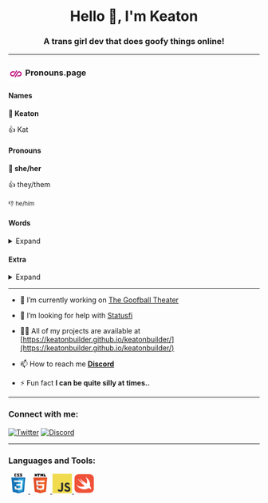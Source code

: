 <h1 align="center">Hello 👋, I'm Keaton</h1>
<h3 align="center">A trans girl dev that does goofy things online!</h3>

<hr>

<h3>
<a href="https://pronouns.page/keatonbuilder" target="blank"><img align="center" src="src/pronounspage.jpg" alt="pronouns.page" height="30" width="30" /></a>
Pronouns.page
</h3>

<h4>Names</h4>
<p><strong>💜 Keaton</strong></p>
<p>👍 Kat</p>

<h4>Pronouns</h4>
<p><strong>💜 she/her</strong></p>
<p>👍 they/them</p>
<p><small>👎 he/him</small></p>

<h4>Words</h4>
<details><summary>Expand</summary>
  <table>
    <tr>
      <th>Honorifics</th>
      <th>Person and family descriptions</th>
      <th>Relationship descriptions</th>
      <th>Compliments</th>
    </tr>
    <tr>
      <th><strong>💜 ms.</strong></th>
      <th><strong>💜 woman</strong></th>
      <th>👍 friend</th>
      <th>👍 pretty</th>
    </tr>
    <tr>
      <th><strong>💜 ma'am</strong></th>
      <th><strong>💜 lady</strong></th>
      <th>📔 wife</th>
      <th>👍 cute</th>
    </tr>
    <tr>
      <th><strong>💜 madam</strong></th>
      <th><strong>💜 girl</strong></th>
      <th>📔 girlfriend</th>
      <th>📔 hot</th>
    </tr>
    <tr>
      <th></th>
      <th>😋 buddy</th>
      <th>📔 lover</th>
      <th>📔 sexy</th>
    </tr>
    <tr>
      <th></th>
      <th>😋 pal</th>
      <th>👎 husband</th>
      <th>👎 handsome</th>
    </tr>
    <tr>
      <th></th>
      <th>😋 comrade</th>
      <th>👎 boyfriend</th>
      <th></th>
    </tr>
    <tr>
      <th></th>
      <th>🔒 bro</th>
      <th></th>
      <th></th>
    </tr>
  </table>
</details>

<h4>Extra</h4>
<details><summary>Expand</summary>
  <table>
    <tr>
      <th>💜 Yes<th>
      <th>😋 Jokingly</th>
      <th>🔒 Only if we're close</th>
      <th>👍 Okay</th>
      <th>👎 Nope</th>
      <th>📔 Partner</th>
    </tr>
  </table>
</details>

<hr>

- 🔭 I’m currently working on [The Goofball Theater](https://goofballtheater.github.io/goofball/)

- 🤝 I’m looking for help with [Statusfi](https://keatonbuilder.github.io/statusfi)

- 👨‍💻 All of my projects are available at [https://keatonbuilder.github.io/keatonbuilder/](https://keatonbuilder.github.io/keatonbuilder/)

- 📫 How to reach me **[Discord](https://discord.gg/zjFBKdJKvt)**

- ⚡ Fun fact **I can be quite silly at times..**

<hr>

<h3 align="left">Connect with me:</h3>
<p align="left">
<a href="https://twitter.com/keatonbuilder" target="blank"><img align="center" src="https://raw.githubusercontent.com/rahuldkjain/github-profile-readme-generator/master/src/images/icons/Social/twitter.svg" alt="Twitter" height="30" width="40" /></a>
<a href="https://discord.gg/zjFBKdJKvt" target="blank"><img align="center" src="https://raw.githubusercontent.com/rahuldkjain/github-profile-readme-generator/master/src/images/icons/Social/discord.svg" alt="Discord" height="30" width="40" /></a>
</p>

<hr>

<h3 align="left">Languages and Tools:</h3>
<p align="left"> <a href="https://www.w3schools.com/css/" target="_blank" rel="noreferrer"> <img src="https://raw.githubusercontent.com/devicons/devicon/master/icons/css3/css3-original-wordmark.svg" alt="css3" width="40" height="40"/> </a> <a href="https://www.w3.org/html/" target="_blank" rel="noreferrer"> <img src="https://raw.githubusercontent.com/devicons/devicon/master/icons/html5/html5-original-wordmark.svg" alt="html5" width="40" height="40"/> </a> <a href="https://developer.mozilla.org/en-US/docs/Web/JavaScript" target="_blank" rel="noreferrer"> <img src="https://raw.githubusercontent.com/devicons/devicon/master/icons/javascript/javascript-original.svg" alt="javascript" width="40" height="40"/> </a> <a href="https://developer.apple.com/swift/" target="_blank" rel="noreferrer"> <img src="https://raw.githubusercontent.com/devicons/devicon/master/icons/swift/swift-original.svg" alt="swift" width="40" height="40"/> </a> </p>
